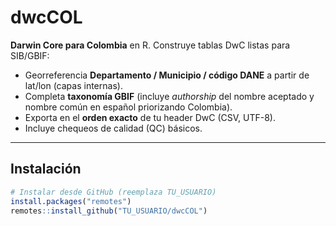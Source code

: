 # dwcCOL

**Darwin Core para Colombia** en R. Construye tablas DwC listas para SIB/GBIF:

- Georreferencia **Departamento / Municipio / código DANE** a partir de lat/lon (capas internas).
- Completa **taxonomía GBIF** (incluye *authorship* del nombre aceptado y nombre común en español priorizando Colombia).
- Exporta en el **orden exacto** de tu header DwC (CSV, UTF-8).
- Incluye chequeos de calidad (QC) básicos.

---

## Instalación

```r
# Instalar desde GitHub (reemplaza TU_USUARIO)
install.packages("remotes")
remotes::install_github("TU_USUARIO/dwcCOL")
